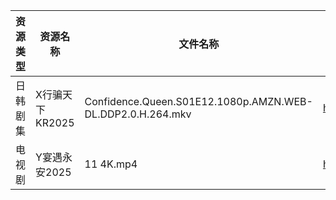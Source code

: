 | 资源类型 | 资源名称        | 文件名称                                                       | 分享链接                                 | 更新时间                |
| ---- | ----------- | ---------------------------------------------------------- | ------------------------------------ | ------------------- |
| 日韩剧集 | X行骗天下KR2025 | Confidence.Queen.S01E12.1080p.AMZN.WEB-DL.DDP2.0.H.264.mkv | https://pan.quark.cn/s/463fe5d8abf1  | 2025-10-13 01:28:29 |
| 电视剧  | Y宴遇永安2025   | 11 4K.mp4                                                  | https://www.alipan.com/s/VE78Z2R4ZAM | 2025-10-13 00:05:34 |
